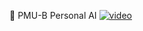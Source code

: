 🤖 PMU-B Personal AI
[![video](https://img.youtube.com/vi/561aU1Bh25g&ab/0.jpg)](https://www.youtube.com/watch?v=561aU1Bh25g&ab_channel=Black9Heart)
